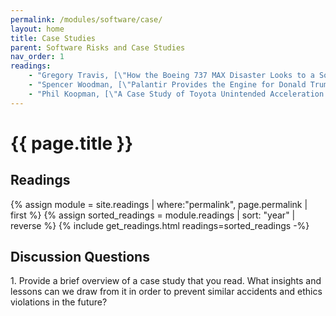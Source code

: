 ```yaml
---
permalink: /modules/software/case/
layout: home
title: Case Studies
parent: Software Risks and Case Studies
nav_order: 1
readings:
    - "Gregory Travis, [\"How the Boeing 737 MAX Disaster Looks to a Software Developer\"](https://spectrum.ieee.org/how-the-boeing-737-max-disaster-looks-to-a-software-developer), 2019."
    - "Spencer Woodman, [\"Palantir Provides the Engine for Donald Trump's Deportation Machine\"](https://theintercept.com/2017/03/02/palantir-provides-the-engine-for-donald-trumps-deportation-machine/), 2017."
    - "Phil Koopman, [\"A Case Study of Toyota Unintended Acceleration and Software Safety\"](https://ptolemy.berkeley.edu/projects/chess/pubs/1081/koopman14_toyota_ua_slides.pdf), 2014."
---
```


# {{ page.title }}
<h2 class="text-delta">Readings</h2>
{% assign module = site.readings | where:"permalink", page.permalink  | first %}
{% assign sorted_readings = module.readings | sort: "year" | reverse %}
{% include get_readings.html readings=sorted_readings -%}

<h2 class="text-delta">Discussion Questions</h2>
1. Provide a brief overview of a case study that you read. What insights and lessons can we draw from it in order to prevent similar accidents and ethics violations in the future? 